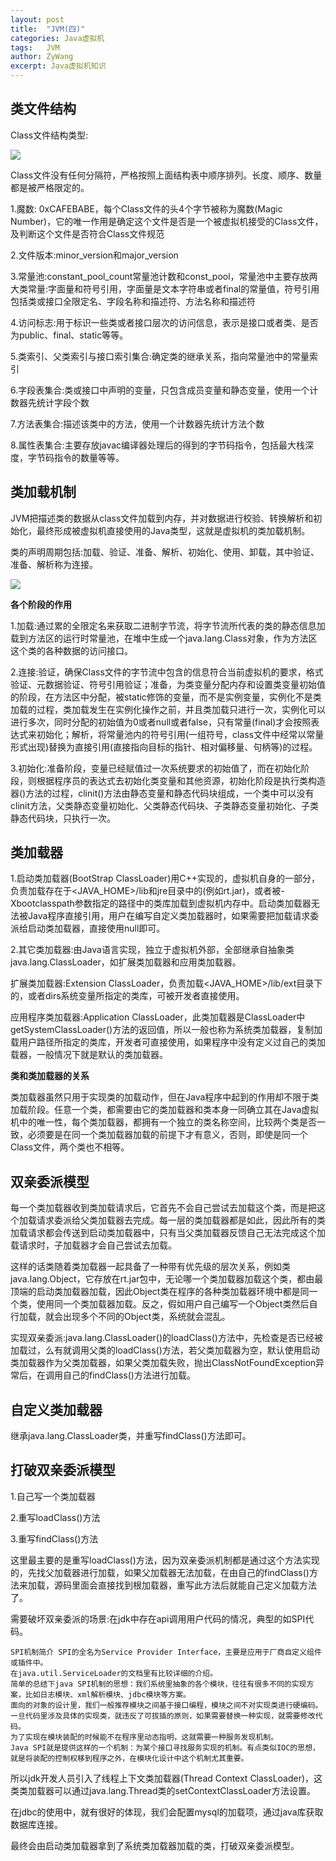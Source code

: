 ```yaml
---
layout: post
title:  "JVM(四)"
categories: Java虚拟机
tags:   JVM
author: ZyWang
excerpt: Java虚拟机知识 
---
```


## 类文件结构 ##

Class文件结构类型:

![](https://s1.ax1x.com/2020/07/25/Uzzl79.jpg)

Class文件没有任何分隔符，严格按照上面结构表中顺序排列。长度、顺序、数量都是被严格限定的。

1.魔数: 0xCAFEBABE，每个Class文件的头4个字节被称为魔数(Magic Number)，它的唯一作用是确定这个文件是否是一个被虚拟机接受的Class文件，及判断这个文件是否符合Class文件规范

2.文件版本:minor_version和major_version

3.常量池:constant_pool_count常量池计数和const_pool，常量池中主要存放两大类常量:字面量和符号引用，字面量是文本字符串或者final的常量值，符号引用包括类或接口全限定名、字段名称和描述符、方法名称和描述符

4.访问标志:用于标识一些类或者接口层次的访问信息，表示是接口或者类、是否为public、final、static等等。

5.类索引、父类索引与接口索引集合:确定类的继承关系，指向常量池中的常量索引

6.字段表集合:类或接口中声明的变量，只包含成员变量和静态变量，使用一个计数器先统计字段个数

7.方法表集合:描述该类中的方法，使用一个计数器先统计方法个数

8.属性表集合:主要存放javac编译器处理后的得到的字节码指令，包括最大栈深度，字节码指令的数量等等。

## 类加载机制 ##

JVM把描述类的数据从class文件加载到内存，并对数据进行校验、转换解析和初始化，最终形成被虚拟机直接使用的Java类型，这就是虚拟机的类加载机制。

类的声明周期包括:加载、验证、准备、解析、初始化、使用、卸载，其中验证、准备、解析称为连接。

![](https://s1.ax1x.com/2020/07/26/apfIED.jpg)

**各个阶段的作用**

1.加载:通过累的全限定名来获取二进制字节流，将字节流所代表的类的静态信息加载到方法区的运行时常量池，在堆中生成一个java.lang.Class对象，作为方法区这个类的各种数据的访问接口。

2.连接:验证，确保Class文件的字节流中包含的信息符合当前虚拟机的要求，格式验证、元数据验证、符号引用验证；准备，为类变量分配内存和设置类变量初始值的阶段，在方法区中分配，被static修饰的变量，而不是实例变量，实例化不是类加载的过程，类加载发生在实例化操作之前，并且类加载只进行一次，实例化可以进行多次，同时分配的初始值为0或者null或者false，只有常量(final)才会按照表达式来初始化；解析，将常量池内的符号引用(一组符号，class文件中经常以常量形式出现)替换为直接引用(直接指向目标的指针、相对偏移量、句柄等)的过程。

3.初始化:准备阶段，变量已经赋值过一次系统要求的初始值了，而在初始化阶段，则根据程序员的表达式去初始化类变量和其他资源，初始化阶段是执行类构造器<clinit>()方法的过程，clinit()方法由静态变量和静态代码块组成，一个类中可以没有clinit方法，父类静态变量初始化、父类静态代码块、子类静态变量初始化、子类静态代码块，只执行一次。


## 类加载器 ##

1.启动类加载器(BootStrap ClassLoader)用C++实现的，虚拟机自身的一部分，负责加载存在于<JAVA_HOME>/lib和jre目录中的(例如rt.jar)，或者被-Xbootclasspath参数指定的路径中的类库加载到虚拟机内存中。启动类加载器无法被Java程序直接引用，用户在编写自定义类加载器时，如果需要把加载请求委派给启动类加载器，直接使用null即可。

2.其它类加载器:由Java语言实现，独立于虚拟机外部，全部继承自抽象类java.lang.ClassLoader，如扩展类加载器和应用类加载器。

扩展类加载器:Extension ClassLoader，负责加载<JAVA_HOME>/lib/ext目录下的，或者dirs系统变量所指定的类库，可被开发者直接使用。

应用程序类加载器:Application ClassLoader，此类加载器是ClassLoader中getSystemClassLoader()方法的返回值，所以一般也称为系统类加载器，复制加载用户路径所指定的类库，开发者可直接使用，如果程序中没有定义过自己的类加载器，一般情况下就是默认的类加载器。

**类和类加载器的关系**

类加载器虽然只用于实现类的加载动作，但在Java程序中起到的作用却不限于类加载阶段。任意一个类，都需要由它的类加载器和类本身一同确立其在Java虚拟机中的唯一性，每个类加载器，都拥有一个独立的类名称空间，比较两个类是否一致，必须要是在同一个类加载器加载的前提下才有意义，否则，即使是同一个Class文件，两个类也不相等。

## 双亲委派模型 ##

每一个类加载器收到类加载请求后，它首先不会自己尝试去加载这个类，而是把这个加载请求委派给父类加载器去完成。每一层的类加载器都是如此，因此所有的类加载请求都会传送到启动类加载器中，只有当父类加载器反馈自己无法完成这个加载请求时，子加载器才会自己尝试去加载。

这样的话类随着类加载器一起具备了一种带有优先级的层次关系，例如类java.lang.Object，它存放在rt.jar包中，无论哪一个类加载器加载这个类，都由最顶端的启动类加载器加载，因此Object类在程序的各种类加载器环境中都是同一个类，使用同一个类加载器加载。反之，假如用户自己编写一个Object类然后自行加载，就会出现多个不同的Object类，系统就会混乱。

实现双亲委派:java.lang.ClassLoader()的loadClass()方法中，先检查是否已经被加载过，么有就调用父类的loadClass()方法，若父类加载器为空，默认使用启动类加载器作为父类加载器，如果父类加载失败，抛出ClassNotFoundException异常后，在调用自己的findClass()方法进行加载。

## 自定义类加载器 ##

继承java.lang.ClassLoader类，并重写findClass()方法即可。

## 打破双亲委派模型 ##

1.自己写一个类加载器

2.重写loadClass()方法

3.重写findClass()方法

这里最主要的是重写loadClass()方法，因为双亲委派机制都是通过这个方法实现的，先找父加载器进行加载，如果父加载器无法加载，在由自己的findClass()方法来加载，源码里面会直接找到根加载器，重写此方法后就能自己定义加载方法了。

需要破坏双亲委派的场景:在jdk中存在api调用用户代码的情况，典型的如SPI代码。

	SPI机制简介 SPI的全名为Service Provider Interface，主要是应用于厂商自定义组件或插件中。
	在java.util.ServiceLoader的文档里有比较详细的介绍。
	简单的总结下java SPI机制的思想：我们系统里抽象的各个模块，往往有很多不同的实现方案，比如日志模块、xml解析模块、jdbc模块等方案。
	面向的对象的设计里，我们一般推荐模块之间基于接口编程，模块之间不对实现类进行硬编码。一旦代码里涉及具体的实现类，就违反了可拔插的原则，如果需要替换一种实现，就需要修改代码。
	为了实现在模块装配的时候能不在程序里动态指明，这就需要一种服务发现机制。
	Java SPI就是提供这样的一个机制：为某个接口寻找服务实现的机制。有点类似IOC的思想，就是将装配的控制权移到程序之外，在模块化设计中这个机制尤其重要。

所以jdk开发人员引入了线程上下文类加载器(Thread Context ClassLoader)，这类类加载器可以通过java.lang.Thread类的setContextClassLoader方法设置。

在jdbc的使用中，就有很好的体现，我们会配置mysql的加载项，通过java库获取数据库连接。

最终会由启动类加载器拿到了系统类加载器加载的类，打破双亲委派模型。